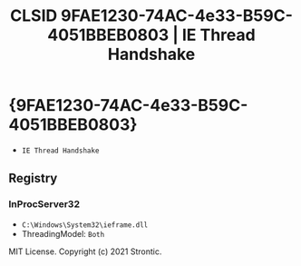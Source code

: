 ﻿---
title: "CLSID 9FAE1230-74AC-4e33-B59C-4051BBEB0803 | IE Thread Handshake"
excerpt: What is COM-Object CLSID 9FAE1230-74AC-4e33-B59C-4051BBEB0803?
---

# {9FAE1230-74AC-4e33-B59C-4051BBEB0803}

* `IE Thread Handshake`

## Registry


### InProcServer32

* `C:\Windows\System32\ieframe.dll`
* ThreadingModel: `Both`

MIT License. Copyright (c) 2021 Strontic.


